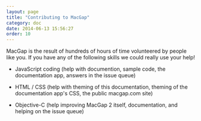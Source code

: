 ```yaml
---
layout: page
title: "Contributing to MacGap"
category: doc
date: 2014-06-13 15:56:27
order: 10
---
```



MacGap is the result of hundreds of hours of time volunteered by people like you. If you have any of the following skills we could really use your help!

* JavaScript coding (help with documention, sample code, the documentation app, answers in the issue queue)

* HTML / CSS (help with theming of this documentation, theming of the documentation app's CSS, the public macgap.com site)

* Objective-C (help improving MacGap 2 itself, documentation, and helping on the issue queue)
